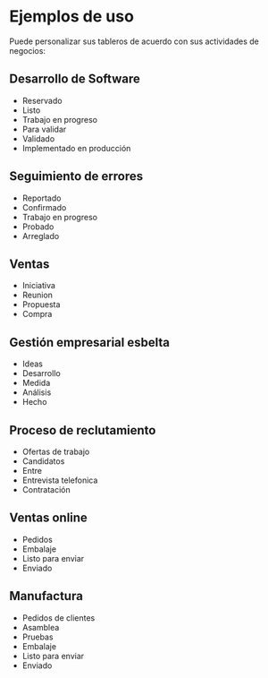 Ejemplos de uso
==============

Puede personalizar sus tableros de acuerdo con sus actividades de negocios:

Desarrollo de Software
--------------------

- Reservado
- Listo
- Trabajo en progreso
- Para validar
- Validado
- Implementado en producción

Seguimiento de errores
------------

- Reportado
- Confirmado
- Trabajo en progreso
- Probado
- Arreglado

Ventas
-----

- Iniciativa
- Reunion
- Propuesta
- Compra

Gestión empresarial esbelta
------------------------

- Ideas
- Desarrollo
- Medida
- Análisis
- Hecho

Proceso de reclutamiento
------------------

- Ofertas de trabajo
- Candidatos
- Entre
- Entrevista telefonica
- Contratación

Ventas online
------------

- Pedidos
- Embalaje
- Listo para enviar
- Enviado

Manufactura
-----------

- Pedidos de clientes
- Asamblea
- Pruebas
- Embalaje
- Listo para enviar
- Enviado
